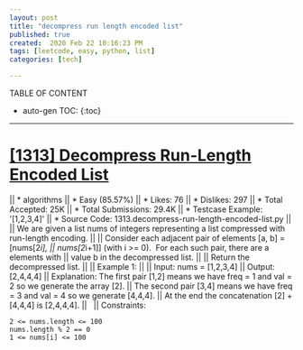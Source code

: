 ```yaml
---
layout: post
title: "decompress run length encoded list"
published: true
created:  2020 Feb 22 10:16:23 PM
tags: [leetcode, easy, python, list]
categories: [tech]

---
```


TABLE OF CONTENT

* auto-gen TOC:
{:toc}

- - -

# [[1313] Decompress Run-Length Encoded List](https://leetcode.com/problems/decompress-run-length-encoded-list/description/)

|| * algorithms
|| * Easy (85.57%)
|| * Likes:    76
|| * Dislikes: 297
|| * Total Accepted:    25K
|| * Total Submissions: 29.4K
|| * Testcase Example:  '[1,2,3,4]'
|| * Source Code:       1313.decompress-run-length-encoded-list.py
|| 
|| We are given a list nums of integers representing a list compressed with run-length encoding.
|| 
|| Consider each adjacent pair of elements [a, b] = [nums[2*i],
|| nums[2*i+1]] (with i >= 0).  For each such pair, there are a elements with
|| value b in the decompressed list.
|| 
|| Return the decompressed list.
|| 
|| Example 1:
|| 
|| Input: nums = [1,2,3,4]
|| Output: [2,4,4,4]
|| Explanation: The first pair [1,2] means we have freq = 1 and val = 2 so we generate the array [2].
|| The second pair [3,4] means we have freq = 3 and val = 4 so we generate [4,4,4].
|| At the end the concatenation [2] + [4,4,4] is [2,4,4,4].
||  
|| Constraints:

    2 <= nums.length <= 100
    nums.length % 2 == 0
    1 <= nums[i] <= 100
